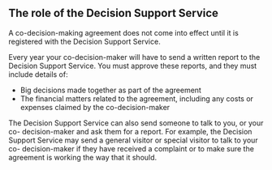 ##  The role of the Decision Support Service

A co-decision-making agreement does not come into effect until it is
registered with the Decision Support Service.

Every year your co-decision-maker will have to send a written report to the
Decision Support Service. You must approve these reports, and they must
include details of:

  * Big decisions made together as part of the agreement 
  * The financial matters related to the agreement, including any costs or expenses claimed by the co-decision-maker 

The Decision Support Service can also send someone to talk to you, or your co-
decision-maker and ask them for a report. For example, the Decision Support
Service may send a general visitor or special visitor to talk to your co-
decision-maker if they have received a complaint or to make sure the agreement
is working the way that it should.
